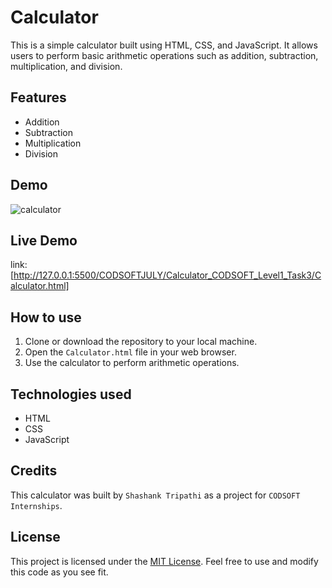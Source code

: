# Calculator 

This is a simple calculator built using HTML, CSS, and JavaScript. It allows users to perform basic arithmetic operations such as addition, subtraction, multiplication, and division.

## Features

- Addition
- Subtraction
- Multiplication
- Division

## Demo

![calculator](https://github.com/Shashanktriathi1703/Calculator_CODSOFT_Level1_Task3/assets/105815482/0875b3af-fa13-4c87-8aca-c9ac9f53b6a7)

## Live Demo
link: [http://127.0.0.1:5500/CODSOFTJULY/Calculator_CODSOFT_Level1_Task3/Calculator.html]


## How to use

1. Clone or download the repository to your local machine.
2. Open the `Calculator.html` file in your web browser.
3. Use the calculator to perform arithmetic operations.

## Technologies used

- HTML
- CSS
- JavaScript

## Credits

This calculator was built by `Shashank Tripathi` as a project for `CODSOFT Internships`. 

## License

This project is licensed under the [MIT License](https://opensource.org/licenses/MIT). Feel free to use and modify this code as you see fit.
